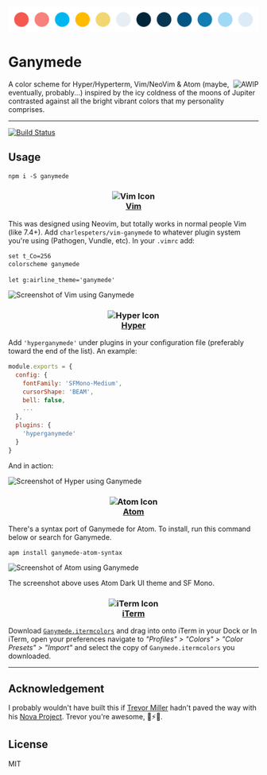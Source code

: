 ![Color Palette for Ganymede](./assets/ganymede-colors.svg)

# Ganymede

<a href="https://github.com/charlespeters/VVWIP">
  <img src="https://unpkg.com/vvwip/AWIP.svg" alt="AWIP" align='right' />
</a>

A color scheme for Hyper/Hyperterm, Vim/NeoVim & Atom (maybe, eventually, probably...) inspired by the icy coldness of the moons of Jupiter contrasted against all the bright vibrant colors that my personality comprises.

---

[![Build Status](https://travis-ci.org/charliewilco/ganymede.svg?branch=master)](https://travis-ci.org/charliewilco/ganymede)

## Usage

```shell
npm i -S ganymede
```

<h3 align='center'>
  <img alt='Vim Icon' src='assets/vim.png' />
  <br />
  <a href='https://github.com/charlespeters/ganymede.vim'>Vim</a>
</h3>

This was designed using Neovim, but totally works in normal people Vim (like 7.4+). Add `charlespeters/vim-ganymede` to whatever plugin system you're using (Pathogen, Vundle, etc). In your `.vimrc` add:

```vim
set t_Co=256
colorscheme ganymede

let g:airline_theme='ganymede'
```

![Screenshot of Vim using Ganymede](assets/screenshot-vim.png)

<h3 align='center'>
  <img alt='Hyper Icon' src='assets/hyper.png' />
  <br />
  <a href='https://github.com/charlespeters/hyperganymede'>Hyper</a>
</h3>

Add `'hyperganymede'` under plugins in your configuration file (preferably toward the end of the list). An example:

```js
module.exports = {
  config: {
    fontFamily: 'SFMono-Medium',
    cursorShape: 'BEAM',
    bell: false,
    ...
  },
  plugins: {
    'hyperganymede'
  }
}
```

And in action:

![Screenshot of Hyper using Ganymede](assets/screenshot-hyper.png)

<h3 align='center'>
  <img alt='Atom Icon' src='assets/atom.png' />
  <br />
  <a href='https://github.com/charlespeters/ganymede-atom-syntax'>Atom</a>
</h3>

There's a syntax port of Ganymede for Atom. To install, run this command below or search for Ganymede.

```
apm install ganymede-atom-syntax
```

![Screenshot of Atom using Ganymede](assets/screenshot-atom.png)

The screenshot above uses Atom Dark UI theme and SF Mono.

<h3 align='center'>
  <img alt='iTerm Icon' src='assets/iterm.png' />
  <br />
  <a href='https://github.com/charlespeters/ganymede-iterm'>iTerm</a>
</h3>

Download [`Ganymede.itermcolors`](https://raw.githubusercontent.com/charlespeters/ganymede-iterm/master/Ganymede.itermcolors) and drag into onto iTerm in your Dock or In iTerm, open your preferences
navigate to _"Profiles" > "Colors" > "Color Presets" > "Import"_ and select the copy of `Ganymede.itermcolors` you downloaded.

---

## Acknowledgement

I probably wouldn't have built this if [Trevor Miller](https://twitter.com/trevordmiller) hadn't paved the way with his [Nova Project](http://www.trevordmiller.com/nova/). Trevor you're awesome, 🍻⚡️🎉.

## License

MIT
